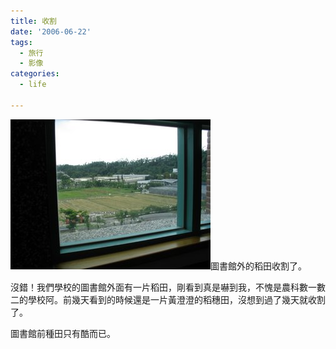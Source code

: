 ```yaml
---
title: 收割
date: '2006-06-22'
tags:
  - 旅行
  - 影像
categories:
  - life

---
```

[![](images/0.jpg)](http://photos1.blogger.com/blogger/6550/351/1600/img_2041.jpg)圖書館外的稻田收割了。  
  
沒錯！我們學校的圖書館外面有一片稻田，剛看到真是嚇到我，不愧是農科數一數二的學校阿。前幾天看到的時候還是一片黃澄澄的稻穗田，沒想到過了幾天就收割了。  
  
圖書館前種田只有酷而已。